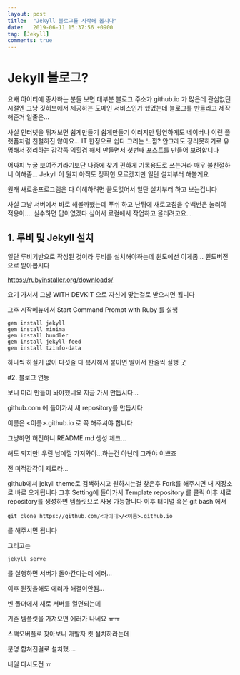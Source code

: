 ```yaml
---
layout: post
title:  "Jekyll 블로그를 시작해 봅시다"
date:   2019-06-11 15:37:56 +0900
tag: [Jekyll]
comments: true
---
```


# Jekyll 블로그?

요새 아이티에 종사하는 분들 보면
대부분 블로그 주소가 github.io 가 많은데
관심없던 시절엔 그냥 깃허브에서 제공하는 도메인 서비스인가 했었는데
블로그를 만들라고 제작해준거 일줄은...

사실 인터넷을 뒤져보면 쉽게만들기 쉽게만들기 이러지만
당연하게도 네이버나 이런 플랫폼처럼 친절하진 않아요...
IT 한정으로 쉽다 그러는 느낌?
안그래도 정리못하기로 유명해서 정리하는 감각좀 익힐겸 해서 
만들면서 첫번째 포스트를 만들어 보려합니다

어짜피 누굴 보여주기라기보단 나중에 찾기 편하게 기록용도로 쓰는거라
매우 불친절하니 이해좀...
Jekyll 이 뭔지 아직도 정확힌 모르겠지만 일단 설치부터 해볼게요

원래 새로운프로그램은 다 이해하려면 끝도없어서 
일단 설치부터 하고 보는겁니다

사실 그냥 서버에서 바로 해볼까했는데
푸쉬 하고 난뒤에 새로고침을 수백번은 눌러야 적용이....
실수하면 답이없겠다 싶어서 로컬에서 작업하고 올리려고요...


## 1. 루비 및 Jekyll 설치

일단 루비기반으로 작성된 것이라 루비를 설치해야하는데
윈도에선 이게좀... 윈도버전으로 받아봅시다

https://rubyinstaller.org/downloads/

요기 가셔서 그냥 WITH DEVKIT 으로 자신에 맞는걸로 받으시면 됩니다

그후 시작메뉴에서 
Start Command Prompt with Ruby 를 실행

```
gem install jekyll
gem install minima
gem install bundler
gem install jekyll-feed
gem install tzinfo-data
```
하나씩 하실거 없이 다섯줄 다 복사해서 붙이면 알아서 한줄씩 실행 굿

#2. 블로그 연동

보니 미리 만들어 놔야했네요 지금 가서 만듭시다...

github.com 에 들어가서 새 repository를 만듭시다

이름은 <이름>.github.io 로 꼭 해주셔야 합니다

그냥하면 허전하니 README.md 생성 체크...

해도 되지만! 우린 남에껄 가져와야...하는건 아닌데 그래야 이쁘죠

전 미적감각이 제로라...

github에서 jekyll theme로 검색하시고 원하시는걸 찾은후 Fork를 해주시면 내 저장소로 바로 오게됩니다
그후 Setting에 들어가서 Template repository 를 클릭
이후 새로 repository를 생성하면 템플릿으로 사용 가능합니다
이후 터미널 혹은 git bash 에서 
```
git clone https://github.com/<아이디>/<이름>.github.io
```

를 해주시면 됩니다 

그리고는 

```
jekyll serve 
```

를 실행하면 서버가 돌아간다는데 에러...

이후 뭔짓을해도 에러가 해결이안됨...

빈 폴더에서 새로 서버를 열면되는데

기존 템플릿을 가져오면 에러가 나네요 ㅠㅠ

스택오버플로 찾아보니 개발자 킷 설치하라는데

분명 합쳐진걸로 설치했....

내일 다시도전 ㅠ


